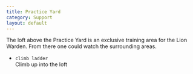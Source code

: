 ```yaml
---
title: Practice Yard
category: Support
layout: default
---
```


The loft above the Practice Yard is an exclusive training area for the Lion 
Warden. From there one could watch the surrounding areas.

*  `climb ladder`  
   Climb up into the loft
